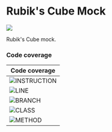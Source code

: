 # Rubik's Cube Mock

![](https://github.com/phc1990/rubikscubemock/workflows/CICD/badge.svg)

Rubik's Cube mock.

### Code coverage

| Code coverage  |
|---|
| ![INSTRUCTION]()  |
| ![LINE]()  |
| ![BRANCH]()  |
| ![CLASS]()  |
| ![METHOD]()  |
